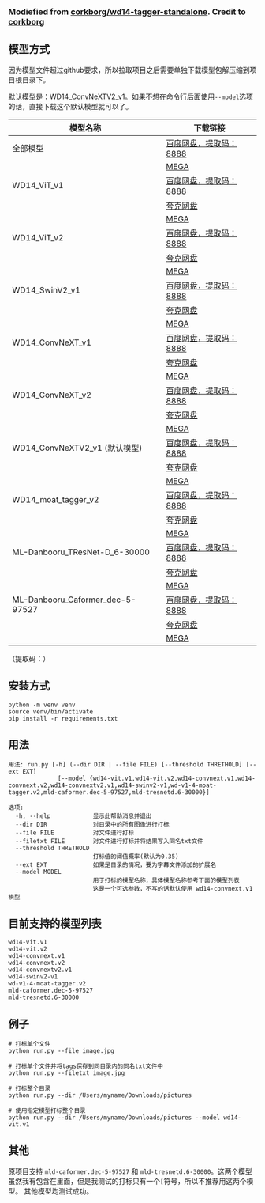
### Modiefied from [corkborg/wd14-tagger-standalone](https://github.com/corkborg/wd14-tagger-standalone). Credit to [corkborg](https://github.com/corkborg)

## 模型方式

因为模型文件超过github要求，所以拉取项目之后需要单独下载模型包解压缩到项目根目录下。

默认模型是：WD14_ConvNeXTV2_v1。如果不想在命令行后面使用`--model`选项的话，直接下载这个默认模型就可以了。

| 模型名称                             | 下载链接                                                                              |
|----------------------------------|-----------------------------------------------------------------------------------|
| 全部模型                             | [百度网盘，提取码：8888](https://pan.baidu.com/s/1nX2rN3UpThURkUbaDS7tEQ?pwd=8888)         |
|                                  | [MEGA](https://mega.nz/file/o9khTZJI#yuRmRzrxJO7IXUKszRwvWA9VJl_tImvXhnl3AMJpHbw) |
| WD14_ViT_v1                      | [百度网盘，提取码：8888](https://pan.baidu.com/s/1mbrl6ZH7V6GaOmSzffx0WQ?pwd=8888)         |
|                                  | [夸克网盘](https://pan.quark.cn/s/731e7bbc11a9)                                                                          |
|                                  | [MEGA](https://mega.nz/file/c0U3VYyQ#bh2c1IdIILZBdJxulyRCrq3Y8J-KyDr4Q_-jeS8QAkI)                                                                          |
| WD14_ViT_v2                      | [百度网盘，提取码：8888](https://pan.baidu.com/s/1h7faU4MSZlLVOfAGHAyxeA?pwd=8888)         |
|                                  | [夸克网盘](https://pan.quark.cn/s/24ea012cca7e)                                                                          |
|                                  | [MEGA](https://mega.nz/file/MhUTgAqa#be7kQOzTIIQYg3nr0uy9A58LAELXUvfsLIjipM4N5yo)                                                                          |
| WD14_SwinV2_v1                   | [百度网盘，提取码：8888](https://pan.baidu.com/s/1h7faU4MSZlLVOfAGHAyxeA?pwd=8888)         |
|                                  | [夸克网盘](https://pan.quark.cn/s/ce27423e97c1)                                                                          |
|                                  | [MEGA](https://mega.nz/file/94EQWabK#2iPOo_9cRwLyEW6sT-ndKKZCIHcIl_ZTllPB5R7BMPo)                                                                          |
| WD14_ConvNeXT_v1                 | [百度网盘，提取码：8888](https://pan.baidu.com/s/1bLs5uGy0RXGZbEdZYI3xjw?pwd=8888)         |
|                                  | [夸克网盘](https://pan.quark.cn/s/0f40326c17ba)                                                                          |
|                                  | [MEGA](https://mega.nz/file/4w9TXJzA#1Xtpdi1Q5CjKiufPO6UN5cOSZ1z4C5dypf5CIuKj5Mg)                                                                          |
| WD14_ConvNeXT_v2                 | [百度网盘，提取码：8888](https://pan.baidu.com/s/1VlDW1yVynnF_crqtUEyLMQ?pwd=8888)         |
|                                  | [夸克网盘](https://pan.quark.cn/s/fda528feedf7)                                                                          |
|                                  | [MEGA](https://mega.nz/file/ksMlTSqR#4s4vck1v8OCSD9xhcAdUKXPPiwdiAzbmzoObxIq17xs)                                                                          |
| WD14_ConvNeXTV2_v1 (默认模型)        | [百度网盘，提取码：8888](https://pan.baidu.com/s/1NU7ICdpHhl1TECbeW9Icmg?pwd=8888)         |
|                                  | [夸克网盘](https://pan.quark.cn/s/a8948674513d)                                                                          |
|                                  | [MEGA](https://mega.nz/file/AxkQhYha#o1Gb85MctHSurPp17vUYjVGp9jwECqtEbwgGJud7EtA)                                                                          |
| WD14_moat_tagger_v2              | [百度网盘，提取码：8888](https://pan.baidu.com/s/1TSLeV5Sc_2v53hquiRxC7w?pwd=8888)         |
|                                  | [夸克网盘](https://pan.quark.cn/s/54d08d409cec)                                                                          |
|                                  | [MEGA](https://mega.nz/file/kxtikA7K#SsjyR6Mb52MXWAbiwULKedA193Sj8OQ3BEfB-zUnDUE)                                                                          |
| ML-Danbooru_TResNet-D_6-30000    | [百度网盘，提取码：8888](https://pan.baidu.com/s/1d4doQle8SeDogQvvdDOpsg?pwd=8888)         |
|                                  | [夸克网盘](https://pan.quark.cn/s/9bb6b8ca26b1)                                                                          |
|                                  | [MEGA](https://mega.nz/file/ogVSDCCS#eL7zPCCWdWdXU7aM-0viY_fez7dc6IuuEpjPy1s9BGQ)                                                                          |
| ML-Danbooru_Caformer_dec-5-97527 | [百度网盘，提取码：8888](https://pan.baidu.com/s/1PpiEVjAAAGCVl-uoxFvZog?pwd=8888)         |
|                                  | [夸克网盘](https://pan.quark.cn/s/1e83867460ba)                                                                          |
|                                  | [MEGA](https://mega.nz/file/kg0j2YKQ#mEWO1vVfDwFUvP46lFF60DhoBU_XyTGstR91iyS-HlQ)                                                                          |

 （提取码：）

## 安装方式

```shell
python -m venv venv
source venv/bin/activate
pip install -r requirements.txt
```

## 用法

```shell
用法: run.py [-h] (--dir DIR | --file FILE) [--threshold THRETHOLD] [--ext EXT]
              [--model {wd14-vit.v1,wd14-vit.v2,wd14-convnext.v1,wd14-convnext.v2,wd14-convnextv2.v1,wd14-swinv2-v1,wd-v1-4-moat-tagger.v2,mld-caformer.dec-5-97527,mld-tresnetd.6-30000}]

选项:
  -h, --help            显示此帮助消息并退出
  --dir DIR             对目录中的所有图像进行打标
  --file FILE           对文件进行打标
  --filetxt FILE        对文件进行打标并将结果写入同名txt文件
  --threshold THRETHOLD
                        打标值的阈值概率(默认为0.35)
  --ext EXT             如果是目录的情况，要为字幕文件添加的扩展名
  --model MODEL
                        用于打标的模型名称，具体模型名称参考下面的模型列表
                        这是一个可选参数，不写的话默认使用 wd14-convnext.v1 模型
```

## 目前支持的模型列表

```shell
wd14-vit.v1
wd14-vit.v2
wd14-convnext.v1
wd14-convnext.v2
wd14-convnextv2.v1
wd14-swinv2-v1
wd-v1-4-moat-tagger.v2
mld-caformer.dec-5-97527
mld-tresnetd.6-30000
```

## 例子

```shell
# 打标单个文件
python run.py --file image.jpg

# 打标单个文件并将tags保存到同目录内的同名txt文件中
python run.py --filetxt image.jpg

# 打标整个目录
python run.py --dir /Users/myname/Downloads/pictures

# 使用指定模型打标整个目录
python run.py --dir /Users/myname/Downloads/pictures --model wd14-vit.v1
```

## 其他

原项目支持 `mld-caformer.dec-5-97527` 和 `mld-tresnetd.6-30000`。这两个模型虽然我有包含在里面，但是我测试的打标只有一个`[`符号，所以不推荐用这两个模型。
其他模型均测试成功。
